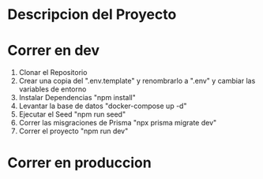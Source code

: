 # Descripcion del Proyecto

# Correr en dev

1. Clonar el Repositorio
2. Crear una copia del ".env.template" y renombrarlo a ".env" y cambiar las variables de entorno
3. Instalar Dependencias "npm install"
4. Levantar la base de datos "docker-compose up -d"
5. Ejecutar el Seed "npm run seed"
5. Correr las misgraciones de Prisma "npx prisma migrate dev"
6. Correr el proyecto "npm run dev"

# Correr en produccion
